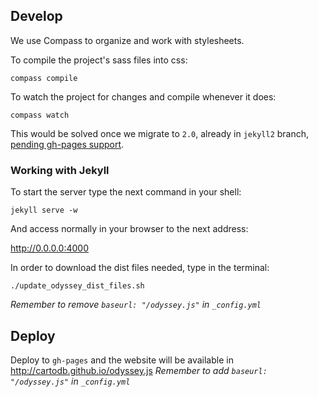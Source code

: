 ## Develop

We use Compass to organize and work with stylesheets.

To compile the project's sass files into css:

```
compass compile
```

To watch the project for changes and compile whenever it does:

```
compass watch
```

This would be solved once we migrate to `2.0`, already in `jekyll2` branch, [pending gh-pages support](https://github.com/github/pages-gem/pull/63).


### Working with Jekyll

To start the server type the next command in your shell:

```
jekyll serve -w
```

And access normally in your browser to the next address:

http://0.0.0.0:4000

In order to download the dist files needed, type in the terminal:

```
./update_odyssey_dist_files.sh
```

*Remember to remove `baseurl: "/odyssey.js"` in `_config.yml`*

## Deploy

Deploy to `gh-pages` and the website will be available in http://cartodb.github.io/odyssey.js
*Remember to add `baseurl: "/odyssey.js"` in `_config.yml`*
